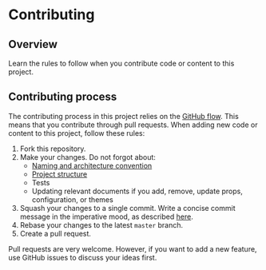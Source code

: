 # Contributing

## Overview

Learn the rules to follow when you contribute code or content to this project.

## Contributing process

The contributing process in this project relies on the [GitHub flow](https://guides.github.com/introduction/flow/index.html). This means that you contribute through pull requests. When adding new code or content to this project, follow these rules:

1. Fork this repository.
2. Make your changes. Do not forgot about:
   - [Naming and architecture convention](./DEVELOPMENT.md#naming--architecture-convention)
   - [Project structure](./development-guide.md/#project-structure)
   - Tests
   - Updating relevant documents if you add, remove, update props, configuration, or themes
3. Squash your changes to a single commit. Write a concise commit message in the imperative mood, as described [here](https://chris.beams.io/posts/git-commit/).
4. Rebase your changes to the latest `master` branch.
5. Create a pull request.

Pull requests are very welcome. However, if you want to add a new feature, use GitHub issues to discuss your ideas first.
